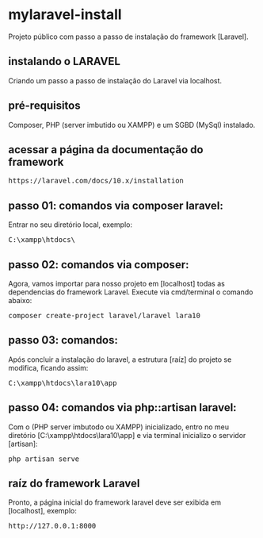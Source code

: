 # mylaravel-install
Projeto público com passo a passo de instalação do framework [Laravel].

## instalando o LARAVEL
Criando um passo a passo de instalação do Laravel via localhost.

## pré-requisitos
Composer, PHP (server imbutido ou XAMPP) e um SGBD (MySql) instalado.

## acessar a página da documentação do framework

<pre>https://laravel.com/docs/10.x/installation</pre>

## passo 01: comandos via composer laravel:
Entrar no seu diretório local, exemplo:

<pre>C:\xampp\htdocs\</pre>

## passo 02: comandos via composer:
Agora, vamos importar para nosso projeto em [localhost] todas as dependencias do framework Laravel.
Execute via cmd/terminal o comando abaixo:

<pre>composer create-project laravel/laravel lara10</pre>

## passo 03: comandos:
Após concluir a instalação do laravel, a estrutura [raíz] do projeto se modifica, ficando assim:
<pre>C:\xampp\htdocs\lara10\app</pre>

## passo 04: comandos via php::artisan laravel:
Com o (PHP server imbutodo ou XAMPP) inicializado, entro no meu diretório [C:\xampp\htdocs\lara10\app] e via terminal inicializo o servidor [artisan]:

<pre>php artisan serve</pre>

## raíz do framework Laravel
Pronto, a página inicial do framework laravel deve ser exibida em [localhost], exemplo:

<pre>http://127.0.0.1:8000</pre>

